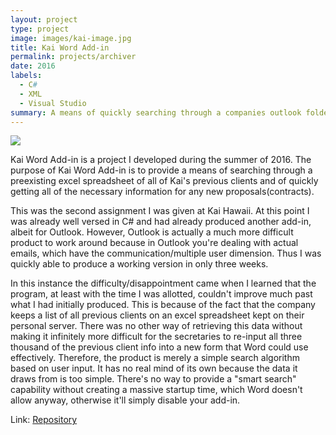 ```yaml
---
layout: project
type: project
image: images/kai-image.jpg
title: Kai Word Add-in
permalink: projects/archiver
date: 2016
labels:
  - C#
  - XML
  - Visual Studio
summary: A means of quickly searching through a companies outlook folders.
---
```


<img class="ui medium right floated rounded image" src="http://www.kaihawaii.com/images/logo.jpg">

Kai Word Add-in is a project I developed during the summer of 2016. The purpose of Kai Word Add-in is to provide a means of searching through a preexisting excel spreadsheet of all of Kai's previous clients and of quickly getting all of the necessary information for any new proposals(contracts).

This was the second assignment I was given at Kai Hawaii. At this point I was already well versed in C# and had already produced another add-in, albeit for Outlook. However, Outlook is actually a much more difficult product to work around because in Outlook you're dealing with actual emails, which have the communication/multiple user dimension. Thus I was quickly able to produce a working version in only three weeks.

In this instance the difficulty/disappointment came when I learned that the program, at least with the time I was allotted, couldn't improve much past what I had initially produced. This is because of the fact that the company keeps a list of all previous clients on an excel spreadsheet kept on their personal server. There was no other way of retrieving this data without making it infinitely more difficult for the secretaries to re-input all three thousand of the previous client info into a new form that Word could use effectively. Therefore, the product is merely a simple search algorithm based on user input. It has no real mind of its own because the data it draws from is too simple. There's no way to provide a "smart search" capability without creating a massive startup time, which Word doesn't allow anyway, otherwise it'll simply disable your add-in.

Link: <a href="https://bitbucket.org/kpk3/word-add-in">Repository</a>

